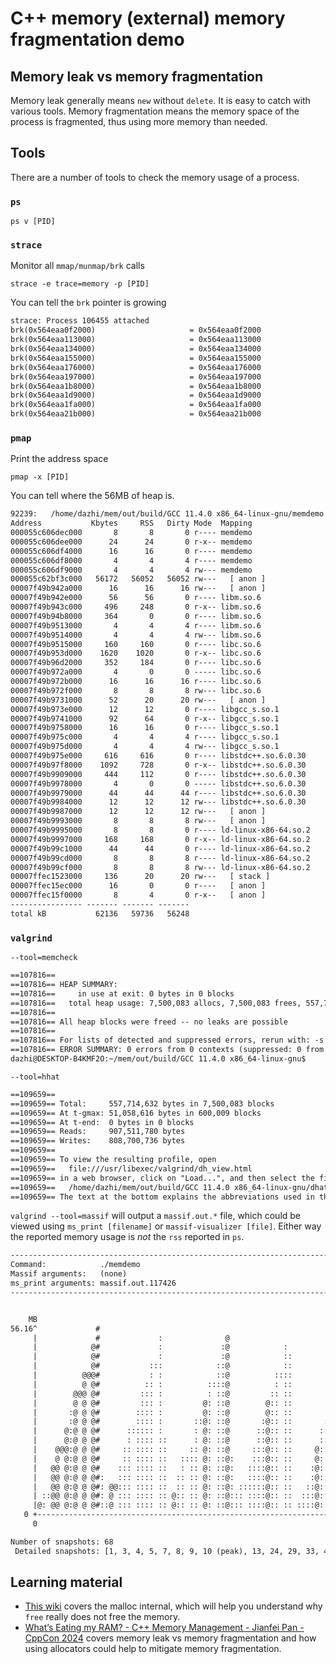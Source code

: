 # C++ memory (external) memory fragmentation demo

## Memory leak vs memory fragmentation

Memory leak generally means `new` without `delete`. It is easy to catch with 
various tools. Memory fragmentation means the memory space of the process is fragmented,
thus using more memory than needed. 


## Tools

There are a number of tools to check the memory usage of a process.

### `ps`
    
    ps v [PID]

### `strace`

Monitor all `mmap/munmap/brk` calls

    strace -e trace=memory -p [PID]

You can tell the `brk` pointer is growing

```txt
strace: Process 106455 attached
brk(0x564eaa0f2000)                     = 0x564eaa0f2000
brk(0x564eaa113000)                     = 0x564eaa113000
brk(0x564eaa134000)                     = 0x564eaa134000
brk(0x564eaa155000)                     = 0x564eaa155000
brk(0x564eaa176000)                     = 0x564eaa176000
brk(0x564eaa197000)                     = 0x564eaa197000
brk(0x564eaa1b8000)                     = 0x564eaa1b8000
brk(0x564eaa1d9000)                     = 0x564eaa1d9000
brk(0x564eaa1fa000)                     = 0x564eaa1fa000
brk(0x564eaa21b000)                     = 0x564eaa21b000
```

### `pmap`

Print the address space 
    
    pmap -x [PID]

You can tell where the 56MB of heap is.

```txt
92239:   /home/dazhi/mem/out/build/GCC 11.4.0 x86_64-linux-gnu/memdemo
Address           Kbytes     RSS   Dirty Mode  Mapping
000055c606dec000       8       8       0 r---- memdemo
000055c606dee000      24      24       0 r-x-- memdemo
000055c606df4000      16      16       0 r---- memdemo
000055c606df8000       4       4       4 r---- memdemo
000055c606df9000       4       4       4 rw--- memdemo
000055c62bf3c000   56172   56052   56052 rw---   [ anon ]
00007f49b942a000      16      16      16 rw---   [ anon ]
00007f49b942e000      56      56       0 r---- libm.so.6
00007f49b943c000     496     248       0 r-x-- libm.so.6
00007f49b94b8000     364       0       0 r---- libm.so.6
00007f49b9513000       4       4       4 r---- libm.so.6
00007f49b9514000       4       4       4 rw--- libm.so.6
00007f49b9515000     160     160       0 r---- libc.so.6
00007f49b953d000    1620    1020       0 r-x-- libc.so.6
00007f49b96d2000     352     184       0 r---- libc.so.6
00007f49b972a000       4       0       0 ----- libc.so.6
00007f49b972b000      16      16      16 r---- libc.so.6
00007f49b972f000       8       8       8 rw--- libc.so.6
00007f49b9731000      52      20      20 rw---   [ anon ]
00007f49b973e000      12      12       0 r---- libgcc_s.so.1
00007f49b9741000      92      64       0 r-x-- libgcc_s.so.1
00007f49b9758000      16      16       0 r---- libgcc_s.so.1
00007f49b975c000       4       4       4 r---- libgcc_s.so.1
00007f49b975d000       4       4       4 rw--- libgcc_s.so.1
00007f49b975e000     616     616       0 r---- libstdc++.so.6.0.30
00007f49b97f8000    1092     728       0 r-x-- libstdc++.so.6.0.30
00007f49b9909000     444     112       0 r---- libstdc++.so.6.0.30
00007f49b9978000       4       0       0 ----- libstdc++.so.6.0.30
00007f49b9979000      44      44      44 r---- libstdc++.so.6.0.30
00007f49b9984000      12      12      12 rw--- libstdc++.so.6.0.30
00007f49b9987000      12      12      12 rw---   [ anon ]
00007f49b9993000       8       8       8 rw---   [ anon ]
00007f49b9995000       8       8       0 r---- ld-linux-x86-64.so.2
00007f49b9997000     168     168       0 r-x-- ld-linux-x86-64.so.2
00007f49b99c1000      44      44       0 r---- ld-linux-x86-64.so.2
00007f49b99cd000       8       8       8 r---- ld-linux-x86-64.so.2
00007f49b99cf000       8       8       8 rw--- ld-linux-x86-64.so.2
00007ffec1523000     136      20      20 rw---   [ stack ]
00007ffec15ec000      16       0       0 r----   [ anon ]
00007ffec15f0000       8       4       0 r-x--   [ anon ]
---------------- ------- ------- -------
total kB           62136   59736   56248
```

### `valgrind`

`--tool=memcheck`

```txt
==107816== 
==107816== HEAP SUMMARY:
==107816==     in use at exit: 0 bytes in 0 blocks
==107816==   total heap usage: 7,500,083 allocs, 7,500,083 frees, 557,714,632 bytes allocated
==107816== 
==107816== All heap blocks were freed -- no leaks are possible
==107816== 
==107816== For lists of detected and suppressed errors, rerun with: -s
==107816== ERROR SUMMARY: 0 errors from 0 contexts (suppressed: 0 from 0)
dazhi@DESKTOP-B4KMF2O:~/mem/out/build/GCC 11.4.0 x86_64-linux-gnu$ 
```

`--tool=hhat`

```txt
==109659== 
==109659== Total:     557,714,632 bytes in 7,500,083 blocks
==109659== At t-gmax: 51,058,616 bytes in 600,009 blocks
==109659== At t-end:  0 bytes in 0 blocks
==109659== Reads:     907,511,780 bytes
==109659== Writes:    808,700,736 bytes
==109659== 
==109659== To view the resulting profile, open
==109659==   file:///usr/libexec/valgrind/dh_view.html
==109659== in a web browser, click on "Load...", and then select the file
==109659==   /home/dazhi/mem/out/build/GCC 11.4.0 x86_64-linux-gnu/dhat.out.109659
==109659== The text at the bottom explains the abbreviations used in the output.
```

`valgrind --tool=massif` will output a `massif.out.*` file, which could be viewed using
`ms_print [filename]` or `massif-visualizer [file]`. 
Either way the reported memory usage is *not* the `rss` reported in `ps`. 

```txt
--------------------------------------------------------------------------------
Command:            ./memdemo
Massif arguments:   (none)
ms_print arguments: massif.out.117426
--------------------------------------------------------------------------------


    MB
56.16^             #                                                          
     |             #             :              @                           ::
     |            @#             :             :@            :              ::
     |            @#             :             :@            ::            @::
     |            @#           :::            ::@            ::            @::
     |          @@@#           : :            ::@          ::::           :@::
     |          @ @#          :: :          ::::@          : ::          ::@::
     |        @@@ @#         ::: :          : ::@         :: ::         :::@::
     |        @ @ @#         ::: :         @: ::@        @:: ::         :::@::
     |       :@ @ @#        :::: :         @: ::@        @:: ::        ::::@::
     |       :@ @ @#        :::: :       ::@: ::@       :@:: ::       :::::@::
     |      @:@ @ @#      :::::: :       : @: ::@      ::@:: ::      ::::::@::
     |      @:@ @ @#      : :::: ::      : @: ::@      ::@:: ::      ::::::@::
     |    @@@:@ @ @#     :: :::: ::     :: @: ::@     :::@:: ::     @::::::@::
     |    @ @:@ @ @#     :: :::: ::   :::: @: ::@:    :::@:: ::     @::::::@::
     |   @@ @:@ @ @#    ::: :::: ::   : :: @: ::@:   ::::@:: ::    :@::::::@::
     |   @@ @:@ @ @#:   ::: :::: ::  :: :: @: ::@:   ::::@:: ::    :@::::::@::
     |   @@ @:@ @ @#: @@::: :::: ::  :: :: @: ::@: ::::::@:: ::   ::@::::::@::
     | ::@@ @:@ @ @#: @ ::: :::: :: @:: :: @: ::@::: ::::@:: ::  :::@::::::@::
     |@: @@ @:@ @ @#::@ ::: :::: :: @:: :: @: ::@::: ::::@:: :: ::::@::::::@::
   0 +----------------------------------------------------------------------->Gi
     0                                                                   11.94

Number of snapshots: 68
 Detailed snapshots: [1, 3, 4, 5, 7, 8, 9, 10 (peak), 13, 24, 29, 33, 42, 54, 64]
```

## Learning material

- [This wiki][1] covers the malloc internal, which will help you understand why 
`free` really does not free the memory.
- [What’s Eating my RAM? - C++ Memory Management - Jianfei Pan - CppCon 2024][2] covers 
memory leak vs memory fragmentation and how using allocators could help to mitigate
memory fragmentation.


[1]: https://sourceware.org/glibc/wiki/MallocInternals
[2]: https://www.youtube.com/watch?v=y6AN0ks2q0A
